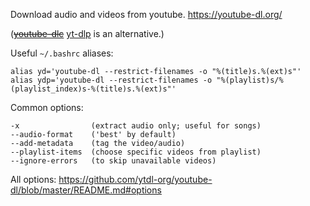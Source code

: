 Download audio and videos from youtube.
<https://youtube-dl.org/>

(~~[youtube-dlc](https://github.com/blackjack4494/yt-dlc)~~
[yt-dlp](https://github.com/yt-dlp/yt-dlp) is an alternative.)

Useful `~/.bashrc` aliases:

    alias yd='youtube-dl --restrict-filenames -o "%(title)s.%(ext)s"'
    alias ydp='youtube-dl --restrict-filenames -o "%(playlist)s/%(playlist_index)s-%(title)s.%(ext)s"'

Common options:

    -x                (extract audio only; useful for songs)
    --audio-format    ('best' by default)
    --add-metadata    (tag the video/audio)
    --playlist-items  (choose specific videos from playlist)
    --ignore-errors   (to skip unavailable videos)

All options: <https://github.com/ytdl-org/youtube-dl/blob/master/README.md#options>
